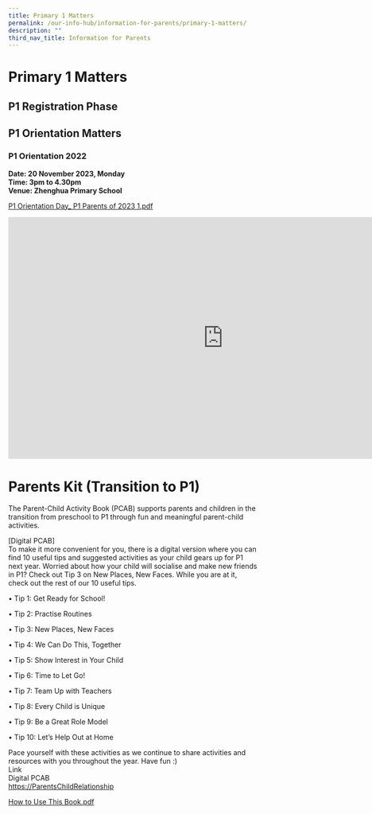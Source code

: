 ```yaml
---
title: Primary 1 Matters
permalink: /our-info-hub/information-for-parents/primary-1-matters/
description: ""
third_nav_title: Information for Parents
---
```

# Primary 1 Matters

## P1 Registration Phase

## P1 Orientation Matters

### P1 Orientation 2022

**Date: 20 November 2023, Monday**<br>
**Time: 3pm to 4.30pm**&nbsp;<br>
**Venue: Zhenghua Primary School**<br>

[P1 Orientation Day\_ P1 Parents of 2023 1.pdf](/files/Our%20Info%20Hub/P1%20Orientation%20Day_%20P1%20Parents%20of%202023%201.pdf)

<iframe width="864" height="486" src="https://www.youtube.com/embed/DtwmZqbWaVE" title="Class of 2023 P1 orientation" frameborder="0" allow="accelerometer; autoplay; clipboard-write; encrypted-media; gyroscope; picture-in-picture" allowfullscreen=""></iframe>

Parents Kit (Transition to P1)
==============================

The Parent-Child Activity Book (PCAB) supports parents and children in the transition from preschool to P1 through fun and meaningful parent-child activities.&nbsp;

\[Digital PCAB\]<br>
To make it more convenient for you, there is a digital version where you can find 10 useful tips and suggested activities as your child gears up for P1 next year. Worried about how your child will socialise and make new friends in P1? Check out Tip 3 on New Places, New Faces. While you are at it, check out the rest of our 10 useful tips.

  

• Tip 1: Get Ready for School!&nbsp;

• Tip 2: Practise Routines

• Tip 3: New Places, New Faces

• Tip 4: We Can Do This, Together&nbsp;

• Tip 5: Show Interest in Your Child&nbsp;

• Tip 6: Time to Let Go!&nbsp;

• Tip 7: Team Up with Teachers&nbsp;

• Tip 8: Every Child is Unique

• Tip 9: Be a Great Role Model&nbsp;

• Tip 10: Let’s Help Out at Home&nbsp; &nbsp;

  

Pace yourself with these activities as we continue to share activities and resources with you throughout the year. Have fun :)<br>
Link&nbsp;<br>
Digital PCAB<br>
[https://ParentsChildRelationship](https://www.moe.gov.sg/parentkit?pt=Parent-Child%20Relationship)  

[How to Use This Book.pdf](/files/How%20to%20Use%20This%20Book.pdf)
